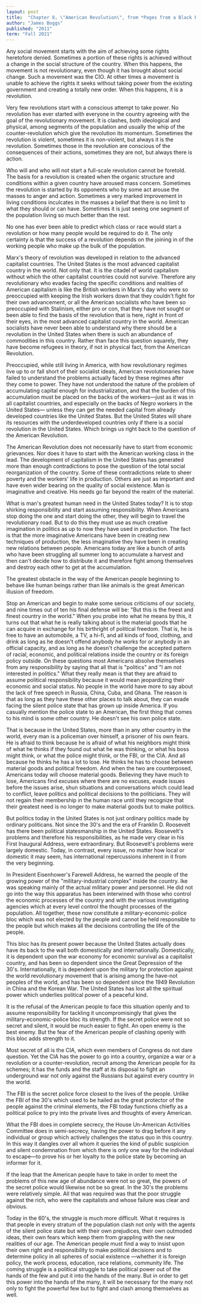 ```yaml
---
layout: post
title:  "Chapter 8, \"American Revolution\", from *Pages from a Black Radical's Notebook*"
author: "James Boggs"
published: "2011"
term: "Fall 2021"
---
```


Any social movement starts with the aim of achieving some rights heretofore denied. Sometimes a portion of these rights is achieved without a change in the social structure of the country. When this happens, the movement is not revolutionary, even though it has brought about social change. Such a movement was the CIO. At other times a movement is unable to achieve the rights it seeks without taking power from the existing government and creating a totally new order. When this happens, it is a revolution.

Very few revolutions start with a conscious attempt to take power. No revolution has ever started with everyone in the country agreeing with the goal of the revolutionary movement. It is clashes, both ideological and physical, among segments of the population and usually the whip of the counter-revolution which give the revolution its momentum. Sometimes the revolution is violent, sometimes it is non-violent, but always it is the revolution. Sometimes those in the revolution are conscious of the consequences of their actions, sometimes they are not, but always there is action.

Who will and who will not start a full-scale revolution cannot be foretold. The basis for a revolution is created when the organic structure and conditions within a given country have aroused mass concern. Sometimes the revolution is started by its opponents who by some act arouse the masses to anger and action. Sometimes a very marked improvement in living conditions inculcates in the masses a belief that there is no limit to what they should or can have. Sometimes it is just seeing one segment of the population living so much better than the rest.

No one has ever been able to predict which class or race would start a revolution or how many people would be required to do it. The only certainty is that the success of a revolution depends on the joining in of the working people who make up the bulk of the population.

Marx&#39;s theory of revolution was developed in relation to the advanced capitalist countries. The United States is the most advanced capitalist country in the world. Not only that. It is the citadel of world capitalism without which the other capitalist countries could not survive. Therefore any revolutionary who evades facing the specific conditions and realities of American capitalism is like the British workers in Marx&#39;s day who were so preoccupied with keeping the Irish workers down that they couldn&#39;t fight for their own advancement, or all the American socialists who have been so preoccupied with Stalinism, either pro or con, that they have not sought or been able to find the basis of the revolution that is here, right in front of their eyes, in the most advanced capitalist country in the world. American socialists have never been able to understand why there should be a revolution in the United States when there is such an abundance of commodities in this country. Rather than face this question squarely, they have become refugees in theory, if not in physical fact, from the American Revolution.

Preoccupied, while still living in America, with how revolutionary regimes live up to or fall short of their socialist ideals, American revolutionaries have failed to understand the problems actually faced by these regimes after they come to power. They have not understood the nature of the problem of accumulating capital enough for industrialization, and that the burden of this accumulation must be placed on the backs of the workers—just as it was in all capitalist countries, and especially on the backs of Negro workers in the United States— unless they can get the needed capital from already developed countries like the United States. But the United States will share its resources with the underdeveloped countries only if there is a social revolution in the United States. Which brings us right back to the question of the American Revolution.

The American Revolution does not necessarily have to start from economic grievances. Nor does it have to start with the American working class in the lead. The development of capitalism in the United States has generated more than enough contradictions to pose the question of the total social reorganization of the country. Some of these contradictions relate to sheer poverty and the workers&#39; life in production. Others are just as important and have even wider bearing on the quality of social existence. Man is imaginative and creative. His needs go far beyond the realm of the material.

What is man&#39;s greatest human need in the United States today? It is to stop shirking responsibility and start assuming responsibility. When Americans stop doing the one and start doing the other, they will begin to travel the revolutionary road. But to do this they must use as much creative imagination in politics as up to now they have used in production. The fact is that the more imaginative Americans have been in creating new techniques of production, the less imaginative they have been in creating new relations between people. Americans today are like a bunch of ants who have been struggling all summer long to accumulate a harvest and then can&#39;t decide how to distribute it and therefore fight among themselves and destroy each other to get at the accumulation.

The greatest obstacle in the way of the American people beginning to behave like human beings rather than like animals is the great American illusion of freedom.

Stop an American and begin to make some serious criticisms of our society, and nine times out of ten his final defense will be: &quot;But this is the freest and finest country in the world.&quot; When you probe into what he means by this, it turns out that what he is really talking about is the material goods that he can acquire in exchange for his birthright of political freedom. That is, he is free to have an automobile, a TV, a hi-fi, and all kinds of food, clothing, and drink as long as he doesn&#39;t offend anybody he works for or anybody in an official capacity, and as long as he doesn&#39;t challenge the accepted pattern of racial, economic, and political relations inside the country or its foreign policy outside. On these questions most Americans absolve themselves from any responsibility by saying that all that is &quot;politics&quot; and &quot;I am not interested in politics.&quot; What they really mean is that they are afraid to assume political responsibility because it would mean jeopardizing their economic and social status. No people in the world have more to say about the lack of free speech in Russia, China, Cuba, and Ghana. The reason is that as long as they have these other places to talk about, they can evade facing the silent police state that has grown up inside America. If you casually mention the police state to an American, the first thing that comes to his mind is some other country. He doesn&#39;t see his own police state.

That is because in the United States, more than in any other country in the world, every man is a policeman over himself, a prisoner of his own fears. He is afraid to think because he is afraid of what his neighbors might think of what he thinks if they found out what he was thinking, or what his boss might think, or what the police might think, or the FBI, or the CIA. And all because he thinks he has a lot to lose. He thinks he has to choose between material goods and political freedom. And when the two are counterposed, Americans today will choose material goods. Believing they have much to lose, Americans find excuses where there are no excuses, evade issues before the issues arise, shun situations and conversations which could lead to conflict, leave politics and political decisions to the politicians. They will not regain their membership in the human race until they recognize that their greatest need is no longer to make material goods but to make politics.

But politics today in the United States is not just ordinary politics made by ordinary politicans. Not since the 30&#39;s and the era of Franklin D. Roosevelt has there been political statesmanship in the United States. Roosevelt&#39;s problems and therefore his responsibilities, as he made very clear in his First Inaugural Address, were extraordinary. But Roosevelt&#39;s problems were largely domestic. Today, in contrast, every issue, no matter how local or domestic it may seem, has international repercussions inherent in it from the very beginning.

In President Eisenhower&#39;s Farewell Address, he warned the people of the growing power of the &quot;military-industrial complex&quot; inside the country. Ike was speaking mainly of the actual military power and personnel. He did not go into the way this apparatus has been interwined with those who control the economic processes of the country and with the various investigating agencies which at every level control the thought processes of the population. All together, these now constitute a military-economic-police bloc which was not elected by the people and cannot be held responsible to the people but which makes all the decisions controlling the life of the people.

This bloc has its present power because the United States actually does have its back to the wall both domestically and internationally. Domestically, it is dependent upon the war economy for economic survival as a capitalist country, and has been so dependent since the Great Depression of the 30&#39;s. Internationally, it is dependent upon the military for protection against the world revolutionary movement that is arising among the have-not peoples of the world, and has been so dependent since the 1949 Revolution in China and the Korean War. The United States has lost all the spiritual power which underlies political power of a peaceful kind.

It is the refusal of the American people to face this situation openly and to assume responsibility for tackling it uncompromisingly that gives the military-economic-police bloc its strength. If the secret police were not so secret and silent, it would be much easier to fight. An open enemy is the best enemy. But the fear of the American people of clashing openly with this bloc adds strength to it.

Most secret of all is the CIA, which even members of Congress do not dare question. Yet the CIA has the power to go into a country, organize a war or a revolution or a counter-revolution, recruit among the American people for its schemes; it has the funds and the staff at its disposal to fight an underground war not only against the Russians but against every country in the world.

The FBI is the secret police force closest to the lives of the people. Unlike the FBI of the 30&#39;s which used to be hailed as the great protector of the people against the criminal elements, the FBI today functions chiefly as a political police to pry into the private lives and thoughts of every American.

What the FBI does in complete secrecy, the House Un-American Activities Committee does in semi-secrecy, having the power to drag before it any individual or group which actively challenges the status quo in this country. In this way it dangles over all whom it queries the kind of public suspicion and silent condemnation from which there is only one way for the individual to escape—to prove his or her loyalty to the police state by becoming an informer for it.

If the leap that the American people have to take in order to meet the problems of this new age of abundance were not so great, the powers of the secret police would likewise not be so great. In the 30&#39;s the problems were relatively simple. All that was required was that the poor struggle against the rich, who were the capitalists and whose failure was clear and obvious.

Today in the 60&#39;s, the struggle is much more difficult. What it requires is that people in every stratum of the population clash not only with the agents of the silent police state but with their own prejudices, their own outmoded ideas, their own fears which keep them from grappling with the new realities of our age. The American people must find a way to insist upon their own right and responsibility to make political decisions and to determine policy in all spheres of social existence —whether it is foreign policy, the work process, education, race relations, community life. The coming struggle is a political struggle to take political power out of the hands of the few and put it into the hands of the many. But in order to get this power into the hands of the many, it will be necessary for the many not only to fight the powerful few but to fight and clash among themselves as well.
